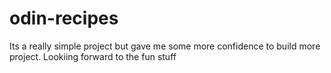 # odin-recipes
Its a really simple project but gave me some more confidence to build more project.
Lookiing forward to the fun stuff